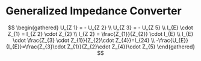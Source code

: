 # Generalized Impedance Converter


$$
\begin{gathered}
U_{Z 1} = - U_{Z 2} \\
U_{Z 3} = - U_{Z 5} \\
I_{E} \cdot Z_{1} = I_{Z 2} \cdot Z_{2} \\
I_{Z 2} = \frac{Z_{1}}{Z_{2}} \cdot I_{E} \\
I_{E} \cdot \frac{Z_{3} \cdot Z_{1}}{Z_{2}\cdot Z_{4}}=I_{24} \\
-\frac{U_{E}}{I_{E}}=\frac{Z_{3}\cdot Z_{1}}{Z_{2}\cdot Z_{4}}\cdot Z_{5}
\end{gathered}
$$

